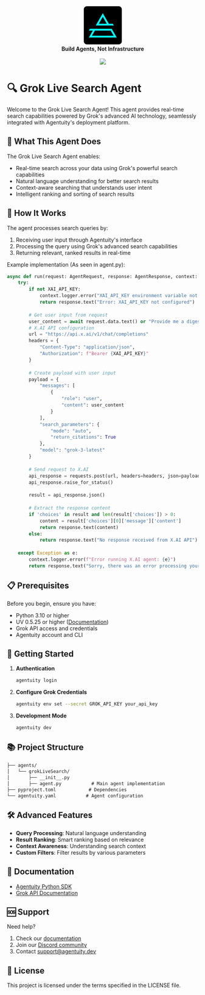 <div align="center">
    <img src="https://raw.githubusercontent.com/agentuity/cli/refs/heads/main/.github/Agentuity.png" alt="Agentuity" width="100"/> <br/>
    <strong>Build Agents, Not Infrastructure</strong> <br/>
    <br/>
        <a target="_blank" href="https://app.agentuity.com/deploy" alt="Agentuity">
            <img src="https://app.agentuity.com/img/deploy.svg" /> 
        </a>
    <br />
</div>

# 🔍 Grok Live Search Agent

Welcome to the Grok Live Search Agent! This agent provides real-time search capabilities powered by Grok's advanced AI technology, seamlessly integrated with Agentuity's deployment platform.

## 🎯 What This Agent Does

The Grok Live Search Agent enables:
- Real-time search across your data using Grok's powerful search capabilities
- Natural language understanding for better search results
- Context-aware searching that understands user intent
- Intelligent ranking and sorting of search results

## 🔗 How It Works

The agent processes search queries by:
1. Receiving user input through Agentuity's interface
2. Processing the query using Grok's advanced search capabilities
3. Returning relevant, ranked results in real-time

Example implementation (As seen in agent.py):

```python
async def run(request: AgentRequest, response: AgentResponse, context: AgentContext):  
    try:  
        if not XAI_API_KEY:  
            context.logger.error("XAI_API_KEY environment variable not set")  
            return response.text("Error: XAI_API_KEY not configured")  
          
        # Get user input from request  
        user_content = await request.data.text() or "Provide me a digest of world news in the last 24 hours."  
        # X.AI API configuration  
        url = "https://api.x.ai/v1/chat/completions"  
        headers = {  
            "Content-Type": "application/json",  
            "Authorization": f"Bearer {XAI_API_KEY}"  
        }  
          
        # Create payload with user input  
        payload = {  
            "messages": [  
                {  
                    "role": "user",  
                    "content": user_content  
                }  
            ],  
            "search_parameters": {  
                "mode": "auto",  
                "return_citations": True  
            },  
            "model": "grok-3-latest"  
        }  
          
        # Send request to X.AI  
        api_response = requests.post(url, headers=headers, json=payload)  
        api_response.raise_for_status()  
          
        result = api_response.json()  
          
        # Extract the response content  
        if 'choices' in result and len(result['choices']) > 0:  
            content = result['choices'][0]['message']['content']  
            return response.text(content)  
        else:  
            return response.text("No response received from X.AI API")  
              
    except Exception as e:  
        context.logger.error(f"Error running X.AI agent: {e}")  
        return response.text("Sorry, there was an error processing your request.")
```

## 📋 Prerequisites

Before you begin, ensure you have:
- Python 3.10 or higher
- UV 0.5.25 or higher ([Documentation](https://docs.astral.sh/uv/))
- Grok API access and credentials
- Agentuity account and CLI

## 🚀 Getting Started

1. **Authentication**
   ```bash
   agentuity login
   ```

2. **Configure Grok Credentials**
   ```bash
   agentuity env set --secret GROK_API_KEY your_api_key
   ```

3. **Development Mode**
   ```bash
   agentuity dev
   ```

## 📚 Project Structure

```
├── agents/
│   └── grokLiveSearch/
│       ├── __init__.py
│       ├── agent.py           # Main agent implementation
├── pyproject.toml            # Dependencies
└── agentuity.yaml           # Agent configuration
```

## 🛠️ Advanced Features

- **Query Processing**: Natural language understanding
- **Result Ranking**: Smart ranking based on relevance
- **Context Awareness**: Understanding search context
- **Custom Filters**: Filter results by various parameters

## 📖 Documentation

- [Agentuity Python SDK](https://agentuity.dev/SDKs/python)
- [Grok API Documentation]([https://grok.com/docs](https://docs.x.ai/docs/guides/live-search))

## 🆘 Support

Need help?
1. Check our [documentation](https://agentuity.dev/SDKs/python)
2. Join our [Discord community](https://discord.gg/agentuity)
3. Contact support@agentuity.dev

## 📝 License

This project is licensed under the terms specified in the LICENSE file.
